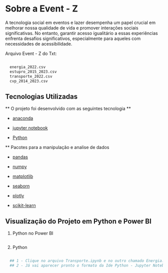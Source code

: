 # Sobre a Event - Z 

A tecnologia social em eventos e lazer desempenha um papel crucial em melhorar nossa qualidade de vida e promover interações sociais significativas. No entanto, garantir acesso igualitário a essas experiências
enfrenta desafios significativos, especialmente para aqueles com necessidades de acessibilidade.

Arquivo Event - Z  do Txt: 

```bash

  energia_2022.csv
  estupro_2015_2023.csv
  transporte_2022.csv
  cvp_2014_2023.csv

```

## Tecnologias Utilizadas  

** O projeto foi desenvolvido com as seguintes tecnologia ** 

- [anaconda](https://www.anaconda.com/) 

- [jupyter notebook](https://jupyter.org/)

- [Python](https://www.python.org/) 

** Pacotes para a manipulação e analise de dados 

- [pandas](https://harve.com.br/blog/programacao-python-blog/pandas-python-vantagens-e-como-comecar/)

- [numpy](https://numpy.org/)

- [matplotlib](https://matplotlib.org/)

- [seaborn](https://seaborn.pydata.org/)

- [plotly](https://plotly.com/python/plotly-express/)

- [scikit-learn](https://scikit-learn.org/stable/)

## Visualização do Projeto em Python e Power BI 

 1. Python no Power BI

 ```bash


```
 2. Python
    
```bash

  ## 1 - Clique no arquivo Transporte.ipynb e no outro chamado Energia.ipynb, Casos_Estupro.ipynb, Crimes_Violentos.ipynb
  ## 2 - Já vai aparecer pronto o formato da Ide Python - Jupyter Notebook para a visualização do código 

```
